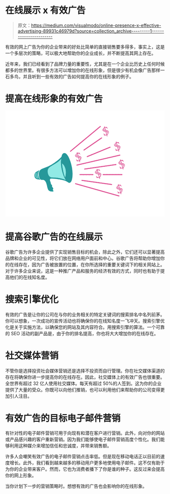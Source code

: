 # 在线展示 x 有效广告

> 原文：<https://medium.com/visualmodo/online-presence-x-effective-advertising-89931c46979d?source=collection_archive---------1----------------------->

有效的网上广告为你的企业带来的好处比简单的直接销售要多得多，事实上，这是一个多层次的策略，可以极大地帮助你的企业成长，并不断提高其网上存在。

近年来，我们已经看到了品牌力量的重要性，尤其是在一个企业比历史上任何时候都多的世界里。有很多方法可以增加你的在线形象，但是很少有机会像广告那样一石多鸟，并且听到一些有效的广告如何提高你的在线形象的例子。

# 提高在线形象的有效广告

![](img/2bde5db8f12859a1defd72847f35a68b.png)

# 提高谷歌广告的在线展示

谷歌广告为许多企业提供了实现销售目标的机会，除此之外，它们还可以显著提高品牌和企业的可见性，将它们放在网络用户面前和中心。谷歌广告将帮助你增加你的在线存在，因为广告被放置的位置，在你所选择的重要关键词下的相关网站上。对于许多企业来说，这是一种推广产品和服务的经济有效的方式，同时也有助于提高他们的在线知名度。

# 搜索引擎优化

有效的广告是让你的公司在与你的业务相关的特定关键词的搜索排名中名列前茅。你可以想象，一次成功的宣传活动也将确保你的在线知名度一飞冲天。搜索引擎优化是关于实施方法，以确保您的网站及其内容符合。用搜索引擎的算法。一个可靠的 SEO 活动的副产品是，由于你的排名提高，你也将大大增加你的在线存在。

# 社交媒体营销

不管你是选择投资社会媒体营销还是选择不投资而自行管理。你在社交媒体渠道的存在将确保你进一步提高你的在线存在。因此，社交媒体上的有效广告也很重要。全世界有超过 32 亿人使用社交媒体。每天有超过 50%的人签到。这为你的企业提供了大量的受众。你既可以向他们推销，也可以利用他们来帮助你的公司变得更加引人注目。

# 有效广告的目标电子邮件营销

有针对性的电子邮件营销可用于向现有和潜在客户进行营销。此外，向对你的网站或产品感兴趣的客户重新营销。因为我们能够使电子邮件营销高度个性化。我们能够利用这种媒介来增加信任和忠诚度，并带来销售额。

许多人会嘲笑有效广告的电子邮件营销点击率低。但是现在移动电话正以目前的速度增长。此外，我们看到越来越多的移动用户更多地使用电子邮件。这不仅有助于为你的企业带来客户。然而，它也为消费者播下了你是谁的种子。这反过来会提高你的网上形象。

当你计划下一步的营销策略时。想想有效的广告也会影响你的在线形象。